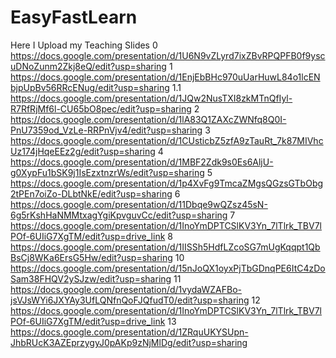 # EasyFastLearn
Here I Upload my Teaching Slides
0
https://docs.google.com/presentation/d/1U6N9vZLyrd7ixZBvRPQPFB0f9yscuDNoZunm2Zkj8eQ/edit?usp=sharing
1
https://docs.google.com/presentation/d/1EnjEbBHc970uUarHuwL84o1lcENbjpUpBv56RRcENug/edit?usp=sharing
1.1
https://docs.google.com/presentation/d/1JQw2NusTXI8zkMTnQfIyl-R7RfRjMf6l-CU65bO8pec/edit?usp=sharing
2
https://docs.google.com/presentation/d/1lA83Q1ZAXcZWNfq8Q0I-PnU7359od_VzLe-RRPnVjv4/edit?usp=sharing
3
https://docs.google.com/presentation/d/1CUsticbZ5zfA9zTauRt_7k87MIVhcUz174jHqeEEz2g/edit?usp=sharing
4
https://docs.google.com/presentation/d/1MBF2Zdk9s0Es6AljU-g0XypFu1bSK9j1IsEzxtnzrWs/edit?usp=sharing
5
https://docs.google.com/presentation/d/1p4XvFg9TmcaZMgsQGzsGTbObg2tPEn7oiZo-DLbtNkE/edit?usp=sharing
6
https://docs.google.com/presentation/d/11Dbqe9wQZsz45sN-6g5rKshHaNMMtxagYgiKpvguvCc/edit?usp=sharing
7
https://docs.google.com/presentation/d/1InoYmDPTCSlKV3Yn_7lTlrk_TBV7lPOf-6UIiG7XgTM/edit?usp=drive_link
8
https://docs.google.com/presentation/d/1IISSh5HdfLZcoSG7mUgKqqpt1QbBsCj8WKa6ErsG5Hw/edit?usp=sharing
10
https://docs.google.com/presentation/d/15nJoQX1oyxPjTbGDnqPE6ItC4zDoSam38FHQV2ySJzw/edit?usp=sharing
11
https://docs.google.com/presentation/d/1vydaWZAFBo-jsVJsWYi6JXYAy3UfLQNfnQoFJQfudT0/edit?usp=sharing
12
https://docs.google.com/presentation/d/1InoYmDPTCSlKV3Yn_7lTlrk_TBV7lPOf-6UIiG7XgTM/edit?usp=drive_link
13
https://docs.google.com/presentation/d/1ZRquUKYSUpn-JhbRUcK3AZEprzygyJ0pAKp9zNjMlDg/edit?usp=sharing
